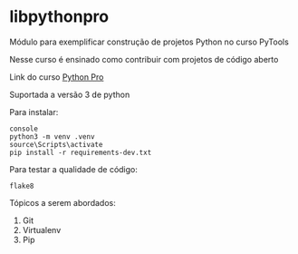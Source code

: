 # libpythonpro
Módulo para exemplificar construção de projetos Python no curso PyTools

Nesse curso é ensinado como contribuir com projetos de código aberto

Link do curso [Python Pro](https://pythonpro.com.br/)

Suportada a versão 3 de python

Para instalar:
````commandline
console
python3 -m venv .venv
source\Scripts\activate
pip install -r requirements-dev.txt
````
Para testar a qualidade de código:
````commandline
flake8
````

Tópicos a serem abordados:
 1. Git
 2. Virtualenv
 3. Pip